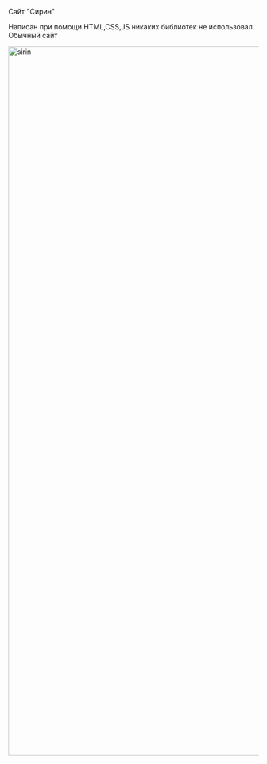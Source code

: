 Сайт "Сирин"

Написан при помощи HTML,CSS,JS никаких библиотек не использовал.
Обычный сайт

<img width="1429" alt="sirin" src="https://user-images.githubusercontent.com/75204588/177323985-9a5ae3cd-09e3-4c91-b8fe-d88f76a2a5db.png">
